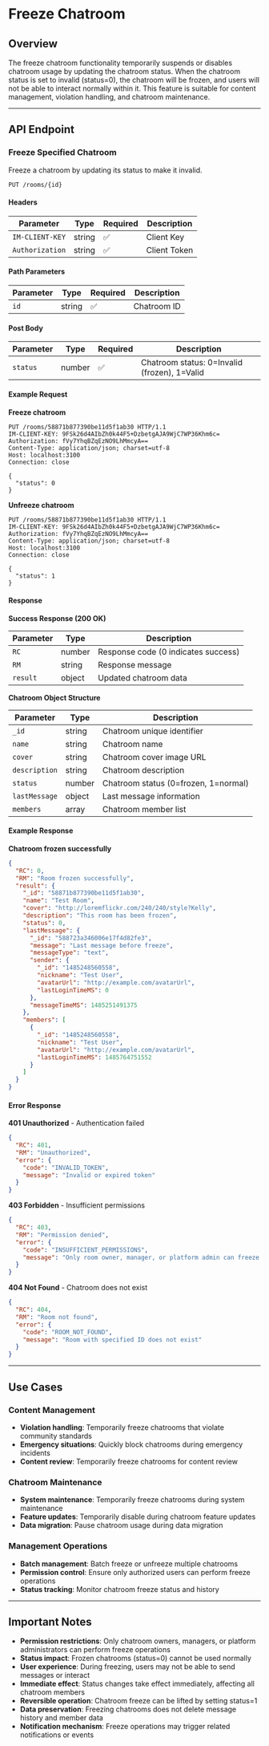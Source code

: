 # Freeze Chatroom

## Overview

The freeze chatroom functionality temporarily suspends or disables chatroom usage by updating the chatroom status. When the chatroom status is set to invalid (status=0), the chatroom will be frozen, and users will not be able to interact normally within it. This feature is suitable for content management, violation handling, and chatroom maintenance.

------

## API Endpoint

### Freeze Specified Chatroom

Freeze a chatroom by updating its status to make it invalid.

```http
PUT /rooms/{id}
```

#### Headers

| Parameter | Type | Required | Description |
| ---- | ---- | ---- | ---- |
| `IM-CLIENT-KEY` | string | ✅ | Client Key |
| `Authorization` | string | ✅ | Client Token |

#### Path Parameters

| Parameter | Type | Required | Description |
| ---- | ---- | ---- | ---- |
| `id` | string | ✅ | Chatroom ID |

#### Post Body

| Parameter | Type | Required | Description |
| ---- | ---- | ---- | ---- |
| `status` | number | ✅ | Chatroom status: 0=Invalid (frozen), 1=Valid |

#### Example Request

**Freeze chatroom**

```http
PUT /rooms/58871b877390be11d5f1ab30 HTTP/1.1
IM-CLIENT-KEY: 9FSk26d4AIbZh0k44F5+DzbetgAJA9WjC7WP36Khm6c=
Authorization: fVy7YhqBZqEzNO9LhMmcyA==
Content-Type: application/json; charset=utf-8
Host: localhost:3100
Connection: close

{
  "status": 0
}
```

**Unfreeze chatroom**

```http
PUT /rooms/58871b877390be11d5f1ab30 HTTP/1.1
IM-CLIENT-KEY: 9FSk26d4AIbZh0k44F5+DzbetgAJA9WjC7WP36Khm6c=
Authorization: fVy7YhqBZqEzNO9LhMmcyA==
Content-Type: application/json; charset=utf-8
Host: localhost:3100
Connection: close

{
  "status": 1
}
```

#### Response

**Success Response (200 OK)**

| Parameter | Type | Description |
| ---- | ---- | ---- |
| `RC` | number | Response code (0 indicates success) |
| `RM` | string | Response message |
| `result` | object | Updated chatroom data |

**Chatroom Object Structure**

| Parameter | Type | Description |
| ---- | ---- | ---- |
| `_id` | string | Chatroom unique identifier |
| `name` | string | Chatroom name |
| `cover` | string | Chatroom cover image URL |
| `description` | string | Chatroom description |
| `status` | number | Chatroom status (0=frozen, 1=normal) |
| `lastMessage` | object | Last message information |
| `members` | array | Chatroom member list |

#### Example Response

**Chatroom frozen successfully**

```json
{
  "RC": 0,
  "RM": "Room frozen successfully",
  "result": {
    "_id": "58871b877390be11d5f1ab30",
    "name": "Test Room",
    "cover": "http://loremflickr.com/240/240/style?Kelly",
    "description": "This room has been frozen",
    "status": 0,
    "lastMessage": {
      "_id": "588723a346006e17f4d82fe3",
      "message": "Last message before freeze",
      "messageType": "text",
      "sender": {
        "_id": "1485248560558",
        "nickname": "Test User",
        "avatarUrl": "http://example.com/avatarUrl",
        "lastLoginTimeMS": 0
      },
      "messageTimeMS": 1485251491375
    },
    "members": [
      {
        "_id": "1485248560558",
        "nickname": "Test User",
        "avatarUrl": "http://example.com/avatarUrl",
        "lastLoginTimeMS": 1485764751552
      }
    ]
  }
}
```

#### Error Response

**401 Unauthorized** - Authentication failed

```json
{
  "RC": 401,
  "RM": "Unauthorized",
  "error": {
    "code": "INVALID_TOKEN",
    "message": "Invalid or expired token"
  }
}
```

**403 Forbidden** - Insufficient permissions

```json
{
  "RC": 403,
  "RM": "Permission denied",
  "error": {
    "code": "INSUFFICIENT_PERMISSIONS",
    "message": "Only room owner, manager, or platform admin can freeze room"
  }
}
```

**404 Not Found** - Chatroom does not exist

```json
{
  "RC": 404,
  "RM": "Room not found",
  "error": {
    "code": "ROOM_NOT_FOUND",
    "message": "Room with specified ID does not exist"
  }
}
```

------

## Use Cases

### Content Management
- **Violation handling**: Temporarily freeze chatrooms that violate community standards
- **Emergency situations**: Quickly block chatrooms during emergency incidents
- **Content review**: Temporarily freeze chatrooms for content review

### Chatroom Maintenance
- **System maintenance**: Temporarily freeze chatrooms during system maintenance
- **Feature updates**: Temporarily disable during chatroom feature updates
- **Data migration**: Pause chatroom usage during data migration

### Management Operations
- **Batch management**: Batch freeze or unfreeze multiple chatrooms
- **Permission control**: Ensure only authorized users can perform freeze operations
- **Status tracking**: Monitor chatroom freeze status and history

------

## Important Notes

- **Permission restrictions**: Only chatroom owners, managers, or platform administrators can perform freeze operations
- **Status impact**: Frozen chatrooms (status=0) cannot be used normally
- **User experience**: During freezing, users may not be able to send messages or interact
- **Immediate effect**: Status changes take effect immediately, affecting all chatroom members
- **Reversible operation**: Chatroom freeze can be lifted by setting status=1
- **Data preservation**: Freezing chatrooms does not delete message history and member data
- **Notification mechanism**: Freeze operations may trigger related notifications or events